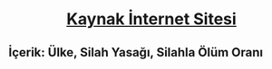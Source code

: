 # <p align="center"><a href="https://wisevoter.com/country-rankings/countries-where-guns-are-illegal/">Kaynak İnternet Sitesi</a></p>

## İçerik: Ülke, Silah Yasağı, Silahla Ölüm Oranı